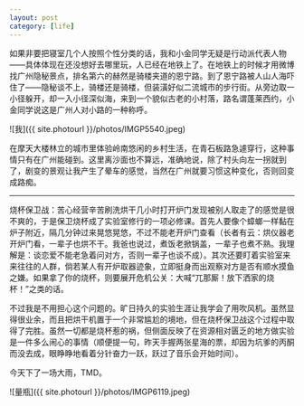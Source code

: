 ```yaml
---
layout: post
category: [life]
---
```


如果非要把寝室几个人按照个性分类的话，我和小金同学无疑是行动派代表人物——具体体现在还没想好去哪里玩，人已经在地铁上了。在地铁上的时候才用微博找广州隐秘景点，排名第六的赫然是骑楼夹道的恩宁路。到了恩宁路被人山人海吓住了——隐秘谈不上，骑楼还是骑楼，但装潢好似二流城市的步行街。从旁边取一小径躲开，却一入小径深似海，来到一个貌似古老的小村落，路名谓蓬莱西约，小金同学说这是广州人对小路的一种称呼。

![我]({{ site.photourl }}/photos/IMGP5540.jpeg)

在摩天大楼林立的城市里体验岭南悠闲的乡村生活，在青石板路急遽穿行，这种事情只有在广州能碰到。这里离沙面也不算远，准确地说，除了村头向左一拐就到了，剧变的景观让我产生了晕车的感觉，当然在广州就要习惯这种变化，否则回变成路痴。

---

烧杯保卫战：苦心经营辛苦刷洗烘干几小时打开炉门发现被别人取走了的感觉是很不爽的，于是保卫烧杯成了实验室修行的一项必修课。首先人要像个蟑螂一样黏在炉子附近，隔几分钟过来晃悠晃悠，不过不能老开炉门查看（长者有云：烘仪器老开炉门看，一辈子也烘不干。我爸也说过，煮饭老掀锅盖，一辈子也煮不熟。我理解是：谈恋爱不能老急着问对方，否则一辈子也谈不成）。其次还要盯着实验室来来往往的人群，倘若某人有开炉取器迹象，立即挺身而出观察对方是否有顺水摸鱼之嫌。如果拿了你的烧杯，则要展开危机公关：大喊“兀那厮！放下洒家的烧杯！”之类的话。

不过我是不用担心这个问题的。旷日持久的实验生涯让我学会了用吹风机。虽然显得很业余，而且把烘干机置于一个非常尴尬的境地，但在烧杯保卫战这个过程中取得了完胜。虽然一切都是烧杯惹的祸，但侧面反映了在资源相对匮乏的地方做实验是一件多么闹心的事情（顺便提一句，昨天手握两张星海的票，却因为坑爹的丙酮而没去成，眼睁睁地看着分针奋力一跃，跃过了音乐会开始时间）。

今天下了一场大雨，TMD。

![量瓶]({{ site.photourl }}/photos/IMGP6119.jpeg)
